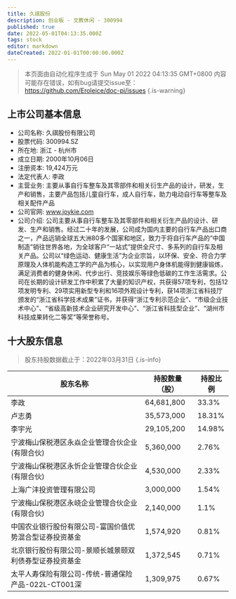 ```yaml
---
title: 久祺股份
description: 创业板 - 文教休闲 - 300994
published: true
date: 2022-05-01T04:13:35.000Z
tags: stock
editor: markdown
dateCreated: 2022-01-01T00:00:00.000Z
---
```


> 本页面由自动化程序生成于 Sun May 01 2022 04:13:35 GMT+0800
> 内容可能存在错误，如有bug请提交issue至：https://github.com/Eroleice/doc-pi/issues
{.is-warning}

## 上市公司基本信息
- 公司名称: 久祺股份有限公司
- 股票代码: 300994.SZ
- 所在地: 浙江 - 杭州市
- 成立日期: 2000年10月06日
- 注册资本: 19,424万元
- 法定代表人: 李政
- 主营业务: 主要从事自行车整车及其零部件和相关衍生产品的设计，研发，生产和销售，主要产品包括儿童自行车，成人自行车，助力电动自行车等整车及相关配件产品
- 公司官网: www.joykie.com
- 公司介绍: 公司主要从事自行车整车及其零部件和相关衍生产品的设计、研发、生产和销售。经过二十年的发展，公司成为国内主要的自行车产品出口商之一，产品远销全球五大洲80多个国家和地区，致力于将自行车产品的“中国制造”销往世界各地，为全球客户“一站式”提供全尺寸、多系列的自行车及相关产品。公司以“绿色运动、健康生活”为企业宗旨，以环保、安全、符合力学原理及人体机能构造工学的产品为核心，以实现用户身体机能得到健康锻炼，满足消费者的健身休闲、代步出行、竞技娱乐等绿色低碳的工作生活需求。公司在长期的设计研发工作中积累了大量的知识产权，共获得57项专利，包括12项发明专利、29项实用新型专利和16项外观设计专利，获14项浙江省科技厅颁发的“浙江省科学技术成果”证书，并获得“浙江专利示范企业”、“市级企业技术中心”、“省级高新技术企业研究开发中心”、“浙江省科技型企业”、“湖州市科技成果转化二等奖”等荣誉称号。


## 十大股东信息
> 股东持股数据截止于：2022年03月31日
{.is-info}

| 股东名称 | 持股数量（股） | 持股比例 |
| --- | --- | --- |
| 李政 | 64,681,800 | 33.3% |
| 卢志勇 | 35,573,000 | 18.31% |
| 李宇光 | 29,105,200 | 14.98% |
| 宁波梅山保税港区永焱企业管理合伙企业(有限合伙) | 5,360,000 | 2.76% |
| 宁波梅山保税港区永忻企业管理合伙企业(有限合伙) | 4,530,000 | 2.33% |
| 上海广沣投资管理有限公司 | 3,000,000 | 1.54% |
| 宁波梅山保税港区永峣企业管理合伙企业(有限合伙) | 2,140,000 | 1.1% |
| 中国农业银行股份有限公司-富国价值优势混合型证券投资基金 | 1,574,920 | 0.81% |
| 北京银行股份有限公司-景顺长城景颐双利债券型证券投资基金 | 1,372,545 | 0.71% |
| 太平人寿保险有限公司-传统-普通保险产品-022L-CT001深 | 1,309,975 | 0.67% |




